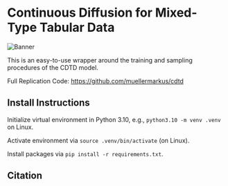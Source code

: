 # Continuous Diffusion for Mixed-Type Tabular Data

![Banner](https://github.com/muellermarkus/cdtd_simple/blob/main/images/cdtd_overview.png)

This is an easy-to-use wrapper around the training and sampling procedures of the CDTD model.

Full Replication Code: https://github.com/muellermarkus/cdtd

## Install Instructions

Initialize virtual environment in Python 3.10, e.g., `python3.10 -m venv .venv` on Linux.

Activate environment via `source .venv/bin/activate` (on Linux).

Install packages via `pip install -r requirements.txt`.


## Citation
